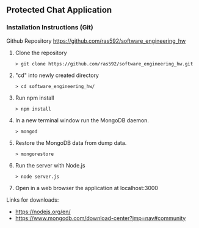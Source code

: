 ## Protected Chat Application

### Installation Instructions (Git)
Github Repository https://github.com/ras592/software_engineering_hw

1. Clone the repository

    ```shell
    > git clone https://github.com/ras592/software_engineering_hw.git
    ```
2. "cd" into newly created directory

    ```shell
    > cd software_engineering_hw/
    ```
3. Run npm install

    ```shell
    > npm install
    ```
4. In a new terminal window run the MongoDB daemon.

    ```shell
    > mongod
    ```
5. Restore the MongoDB data from dump data.

    ```shell
    > mongorestore
    ```
6. Run the server with Node.js

    ```shell
    > node server.js
    ```
7. Open in a web browser the application at localhost:3000

Links for downloads:
- https://nodejs.org/en/
- https://www.mongodb.com/download-center?jmp=nav#community
